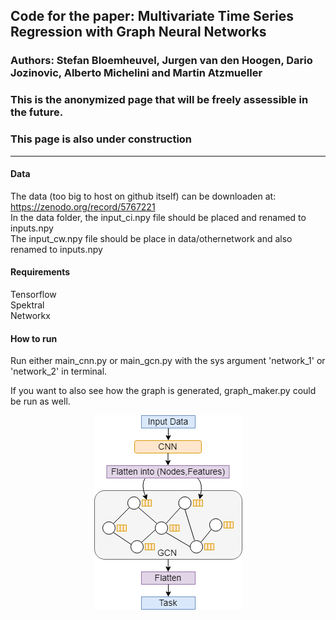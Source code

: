 ## Code for the paper: Multivariate Time Series Regression with Graph Neural Networks

### Authors: Stefan Bloemheuvel, Jurgen van den Hoogen, Dario Jozinovic, Alberto Michelini and Martin Atzmueller

### This is the anonymized page that will be freely assessible in the future.
### This page is also under construction
--------------------------

#### Data
The data (too big to host on github itself) can be downloaden at: https://zenodo.org/record/5767221  <br /> 
In the data folder, the input_ci.npy file should be placed and renamed to inputs.npy <br /> 
The input_cw.npy file should be place in data/othernetwork  and also renamed to inputs.npy <br /> 

#### Requirements
Tensorflow <br /> 
Spektral <br /> 
Networkx <br /> 

#### How to run

Run either main_cnn.py or main_gcn.py with the sys argument 'network_1' or 'network_2' in terminal.<br /> 

If you want to also see how the graph is generated, graph_maker.py could be run as well. <br /> 


 <p align="center">
    <img src="./gnn_block.png">
 </p>


